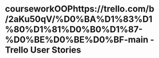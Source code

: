 # courseworkOOPhttps://trello.com/b/2aKu50qV/%D0%BA%D1%83%D1%80%D1%81%D0%B0%D1%87-%D0%BE%D0%BE%D0%BF-main - Trello User Stories
